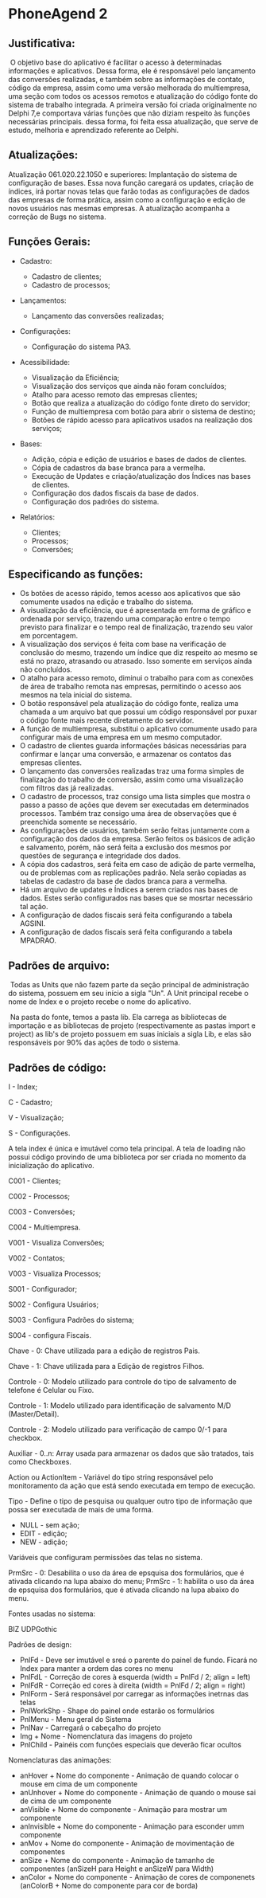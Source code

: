 # PhoneAgend 2



## Justificativa:

​	O objetivo base do aplicativo é facilitar o acesso à determinadas informações e aplicativos. Dessa forma, ele é responsável pelo lançamento das conversões realizadas, e também sobre as informações de contato, código da empresa, assim como uma versão melhorada do multiempresa, uma seção com todos os acessos remotos e atualização do código fonte do sistema de trabalho integrada. A primeira versão foi criada originalmente no Delphi 7,e comportava várias funções que não diziam respeito às funções necessárias principais. dessa forma, foi feita essa atualização, que serve de estudo, melhoria e aprendizado referente ao Delphi.

## Atualizações:

Atualização 061.020.22.1050 e superiores: Implantação do sistema de configuração de bases. Essa nova função caregará os updates, criação de índices, irá portar novas telas que farão todas as configurações de dados das empresas de forma prática, assim como a configuração e edição de novos usuários nas mesmas empresas. A atualização acompanha a correção de Bugs no sistema.

## Funções Gerais:

- Cadastro:
    - Cadastro de clientes;
    - Cadastro de processos;

- Lançamentos:
    - Lançamento das conversões realizadas;

- Configurações:
    - Configuração do sistema PA3.

- Acessibilidade:
    - Visualização da Eficiência;
    - Visualização dos serviços que ainda não foram concluídos;
    - Atalho para acesso remoto das empresas clientes;
    - Botão que realiza a atualização do código fonte direto do servidor;
    - Função de multiempresa com botão para abrir o sistema de destino;
    - Botões de rápido acesso para aplicativos usados na realização dos serviços;

- Bases:
    - Adição, cópia e edição de usuários e bases de dados de clientes.
    - Cópia de cadastros da base branca para a vermelha.
    - Execução de Updates e criação/atualização dos Índices nas bases de clientes.
    - Configuração dos dados fiscais da base de dados.
    - Configuração dos padrões do sistema.

- Relatórios:
    - Clientes;
    - Processos;
    - Conversões;

## Especificando as funções:

- Os botões de acesso rápido, temos acesso aos aplicativos que são comumente usados na edição e trabalho do sistema.
- A visualização da eficiência, que é apresentada em forma de gráfico e ordenada por serviço, trazendo uma comparação entre o tempo previsto para finalizar e o tempo real de finalização, trazendo seu valor em porcentagem.
- A visualização dos serviços é feita com base na verificação de conclusão do mesmo, trazendo um índice que diz respeito ao mesmo se está no prazo, atrasando ou atrasado. Isso somente em serviços ainda não concluídos.
- O atalho para acesso remoto, diminui o trabalho para com as conexões de área de trabalho remota nas empresas, permitindo o acesso aos mesmos na tela inicial do sistema.
- O botão responsável pela atualização do código fonte, realiza uma chamada a um arquivo bat que possui um código responsável por puxar o código fonte mais recente diretamente do servidor.
- A função de multiempresa, substitui o aplicativo comumente usado para configurar mais de uma empresa em um mesmo computador.
- O cadastro de clientes guarda informações básicas necessárias para confirmar e lançar uma conversão, e armazenar os contatos das empresas clientes.
- O lançamento das conversões realizadas traz uma forma simples de finalização do trabalho de conversão, assim como uma visualização com filtros das já realizadas.
- O cadastro de processos, traz consigo uma lista simples que mostra o passo a passo de ações que devem ser executadas em determinados processos. Também traz consigo uma área de observações que é preenchida somente se necessário.
- As configurações de usuários, também serão feitas juntamente com a configuração dos dados da empresa. Serão feitos os básicos de adição e salvamento, porém, não será feita a exclusão dos mesmos por questões de segurança e integridade dos dados.
- A cópia dos cadastros, será feita em caso de adição de parte vermelha, ou de problemas com as replicações padrão. Nela serão copiadas as tabelas de cadastro da base de dados branca para a vermelha.
- Há um arquivo de updates e Índices a serem criados nas bases de dados. Estes serão configurados nas bases que se mosrtar necessário tal ação.
- A configuração de dados fiscais será feita configurando a tabela AGSINI.
- A configuração de dados fiscais será feita configurando a tabela MPADRAO.

## Padrões de arquivo:

​	Todas as Units que não fazem parte da seção principal de administração do sistema, possuem em seu início a sigla "Un". A Unit principal recebe o nome de Index e o projeto recebe o nome do aplicativo.

​	Na pasta do fonte, temos a pasta lib. Ela carrega as bibliotecas de importação e as bibliotecas de projeto (respectivamente as pastas import e project) as lib's de projeto possuem em suas iniciais a sigla Lib, e elas são responsáveis por 90% das ações de todo o sistema.

## Padrões de código:

I - Index;

C - Cadastro;

V - Visualização;

S - Configurações.

A tela index é única e imutável como tela principal.
A tela de loading não possui código provindo de uma biblioteca
por ser criada no momento da inicialização do aplicativo.

C001 - Clientes;

C002 - Processos;

C003 - Conversões;

C004 - Multiempresa.

V001 - Visualiza Conversões;

V002 - Contatos;

V003 - Visualiza Processos;

S001 - Configurador;

S002 - Configura Usuários;

S003 - Configura Padrões do sistema;

S004 - configura Fiscais.


Chave - 0: Chave utilizada para a edição de registros Pais.

Chave - 1: Chave utilizada para a Edição de registros Filhos.


Controle - 0: Modelo utilizado para controle do tipo de salvamento de telefone é Celular ou Fixo.

Controle - 1: Modelo utilizado para identificação de salvamento M/D (Master/Detail).

Controle - 2: Modelo utilizado para verificação de campo 0/-1 para checkbox.


Auxiliar - 0..n: Array usada para armazenar os dados que são tratados, tais como Checkboxes.

Action ou ActionItem - Variável do tipo string responsável pelo monitoramento da ação que está sendo executada em tempo de execução.

Tipo - Define o tipo de pesquisa ou qualquer outro tipo de informação que possa ser executada de mais de uma forma.

 - NULL - sem ação;
 - EDIT - edição;
 - NEW  - adição;

Variáveis que configuram permissões das telas no sistema.

PrmSrc - 0: Desabilita o uso da área de epsquisa dos formulários, que é ativada clicando na lupa abaixo do menu;
PrmSrc - 1: habilita o uso da área de epsquisa dos formulários, que é ativada clicando na lupa abaixo do menu.

Fontes usadas no sistema:

BIZ UDPGothic

Padrões de design:

 - PnlFd      - Deve ser imutável e sreá o parente do painel de fundo. Ficará no Index para manter a ordem das cores no menu
 - PnlFdL     - Correção de cores à esquerda (width = PnlFd / 2; align = left) 
 - PnlFdR     - Correção ed cores à direita  (width = PnlFd / 2; align = right)
 - PnlForm    - Será responsável por carregar as informações inetrnas das telas
 - PnlWorkShp - Shape do painel onde estarão os formulários
 - PnlMenu    - Menu geral do Sistema
 - PnlNav     - Carregará o cabeçalho do projeto
 - Img + Nome - Nomenclatura das imagens do projeto
 - PnlChild   - Painéis com funções especiais que deverão ficar ocultos

Nomenclaturas das animações:

 - anHover      + Nome do componente - Animação de quando colocar o mouse em cima de um componente
 - anUnhover    + Nome do componente - Animação de quando o mouse sai de cima de um componente
 - anVisible    + Nome do componente - Animação para mostrar um componente
 - anInvisible  + Nome do componente - Animação para esconder umm componente
 - anMov        + Nome do componente - Animação de movimentação de componentes         
 - anSize       + Nome do componente - Animação de tamanho de componentes (anSizeH para Height e anSizeW para Width)
 - anColor      + Nome do componente - Animação de cores de componenets (anColorB + Nome do componente para cor de borda) 
